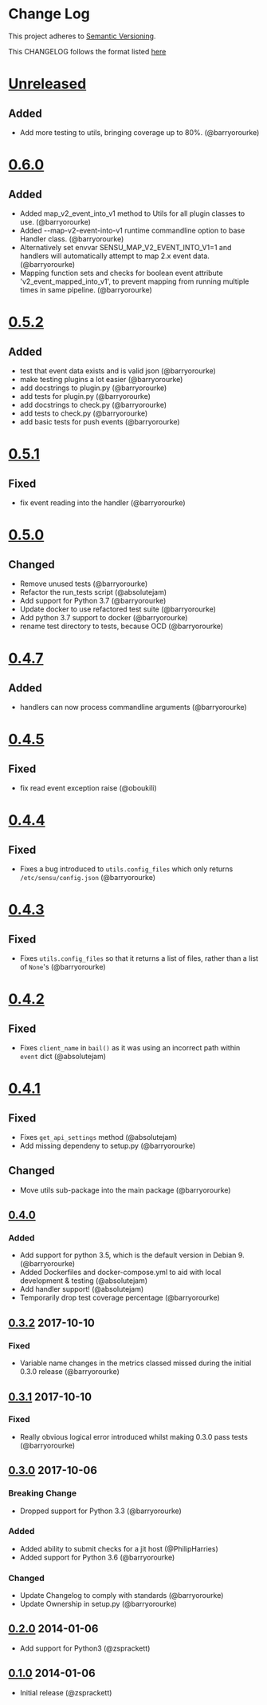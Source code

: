 # Change Log
This project adheres to [Semantic Versioning](http://semver.org/).

This CHANGELOG follows the format listed [here](https://github.com/sensu-plugins/community/blob/master/HOW_WE_CHANGELOG.md)

# [Unreleased]
## Added
- Add more testing to utils, bringing coverage up to 80%. (@barryorourke)

# [0.6.0]
## Added
- Added map_v2_event_into_v1 method to Utils for all plugin classes to use. (@barryorourke)
- Added --map-v2-event-into-v1 runtime commandline option to base Handler class. (@barryorourke)
- Alternatively set envvar SENSU_MAP_V2_EVENT_INTO_V1=1 and handlers will automatically attempt to map 2.x event data. (@barryorourke)
- Mapping function sets and checks for boolean event attribute 'v2_event_mapped_into_v1', to prevent mapping from running multiple times in same pipeline. (@barryorourke)

# [0.5.2]
## Added
- test that event data exists and is valid json (@barryorourke)
- make testing plugins a lot easier (@barryorourke)
- add docstrings to plugin.py (@barryorourke)
- add tests for plugin.py (@barryorourke)
- add docstrings to check.py (@barryorourke)
- add tests to check.py (@barryorourke)
- add basic tests for push events (@barryorourke)

# [0.5.1]
## Fixed
- fix event reading into the handler (@barryorourke)

# [0.5.0]
## Changed
- Remove unused tests (@barryorourke)
- Refactor the run_tests script (@absolutejam)
- Add support for Python 3.7 (@barryorourke)
- Update docker to use refactored test suite (@barryorourke)
- Add python 3.7 support to docker (@barryorourke)
- rename test directory to tests, because OCD (@barryorourke)

# [0.4.7]
## Added
- handlers can now process commandline arguments (@barryorourke)

# [0.4.5]
## Fixed
- fix read event exception raise (@oboukili)

# [0.4.4]
## Fixed
- Fixes a bug introduced to `utils.config_files` which only returns `/etc/sensu/config.json` (@barryorourke)

# [0.4.3]
## Fixed
- Fixes `utils.config_files` so that it returns a list of files, rather than a list of `None`'s (@barryorourke)

# [0.4.2]
## Fixed
- Fixes `client_name` in `bail()` as it was using an incorrect path within `event` dict (@absolutejam)

# [0.4.1]
## Fixed
- Fixes `get_api_settings` method (@absolutejam)
- Add missing dependeny to setup.py (@barryorourke)

## Changed
- Move utils sub-package into the main package (@barryorourke)

## [0.4.0]
### Added
- Add support for python 3.5, which is the default version in Debian 9. (@barryorourke)
- Added Dockerfiles and docker-compose.yml to aid with local development & testing (@absolutejam)
- Add handler support! (@absolutejam)
- Temporarily drop test coverage percentage (@barryorourke)

## [0.3.2] 2017-10-10
### Fixed
- Variable name changes in the metrics classed missed during the initial 0.3.0 release (@barryorourke)

## [0.3.1] 2017-10-10
### Fixed
- Really obvious logical error introduced whilst making 0.3.0 pass tests (@barryorourke)

## [0.3.0] 2017-10-06
### Breaking Change
- Dropped support for Python 3.3 (@barryorourke)

### Added
- Added ability to submit checks for a jit host (@PhilipHarries)
- Added support for Python 3.6 (@barryorourke)

### Changed
- Update Changelog to comply with standards (@barryorourke)
- Update Ownership in setup.py (@barryorourke)

## [0.2.0] 2014-01-06
- Add support for Python3 (@zsprackett)

## [0.1.0] 2014-01-06
- Initial release (@zsprackett)

[Unreleased]: https://github.com/sensu-plugins/sensu-plugin-python/compare/0.6.0...HEAD
[0.6.0]: https://github.com/sensu-plugins/sensu-plugin-python/compare/0.5.2...0.6.0
[0.5.2]: https://github.com/sensu-plugins/sensu-plugin-python/compare/0.5.1...0.5.2
[0.5.1]: https://github.com/sensu-plugins/sensu-plugin-python/compare/0.5.0...0.5.1
[0.5.0]: https://github.com/sensu-plugins/sensu-plugin-python/compare/0.4.7...0.5.0
[0.4.7]: https://github.com/sensu-plugins/sensu-plugin-python/compare/0.4.6...0.4.7
[0.4.5]: https://github.com/sensu-plugins/sensu-plugin-python/compare/0.4.5...0.4.6
[0.4.4]: https://github.com/sensu-plugins/sensu-plugin-python/compare/0.4.4...0.4.5
[0.4.3]: https://github.com/sensu-plugins/sensu-plugin-python/compare/0.4.3...0.4.4
[0.4.2]: https://github.com/sensu-plugins/sensu-plugin-python/compare/0.4.2...0.4.3
[0.4.1]: https://github.com/sensu-plugins/sensu-plugin-python/compare/0.4.1...0.4.2
[0.4.1]: https://github.com/sensu-plugins/sensu-plugin-python/compare/0.4.0...0.4.1
[0.4.0]: https://github.com/sensu-plugins/sensu-plugin-python/compare/8920afcda62b34e9134ba9a816582dbf5f52806c...0.4.0
[0.3.2]: https://github.com/sensu-plugins/sensu-plugin-python/compare/40314082947208acf9ed7c6d6c321ea52a14e765...8920afcda62b34e9134ba9a816582dbf5f52806c
[0.3.1]: https://github.com/sensu-plugins/sensu-plugin-python/compare/2deaf3a34cd86afe13af9ab34aefd8056d284e85...40314082947208acf9ed7c6d6c321ea52a14e765
[0.3.0]: https://github.com/sensu-plugins/sensu-plugin-python/compare/1302599c366ce30e04119bbc7551a258b33a7eab...2deaf3a34cd86afe13af9ab34aefd8056d284e85
[0.2.0]: https://github.com/sensu-plugins/sensu-plugin-python/compare/7f3a6311771469ef1a38719a9dfb407f1ff43cf8...1302599c366ce30e04119bbc7551a258b33a7eab
[0.1.0]: https://github.com/sensu-plugins/sensu-plugin-python/commit/7f3a6311771469ef1a38719a9dfb407f1ff43cf8
